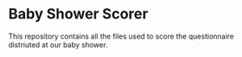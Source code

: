 # Baby Shower Scorer

This repository contains all the files used to score the questionnaire distriuted at our baby shower.
